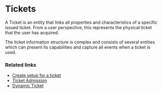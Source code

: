 # Tickets

A Ticket is an entity that links all properties and characteristics of a specific issued ticket. From a user perspective, this represents the physical ticket that the user has acquired.

The ticket information structure is complex and consists of several entities which can present its capabilities and capture all events when a ticket is used.


### Related links
 - [Create setup for a ticket](../tutorial/ticket_tutorial.md)
 - [Ticket Admission](./admission.md)
 - [Dynamic Ticket](./DynamicTicket.md)
